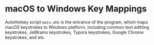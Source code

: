 # macOS to Windows Key Mappings

AutoHotkey script `main.ahk` is the entrance of the program, which maps macOS keystrokes to Windows platform, including common text editting keystrokes, JetBrains keystrokes, Typora keystrokes, Google Chrome keystrokes, and etc.
